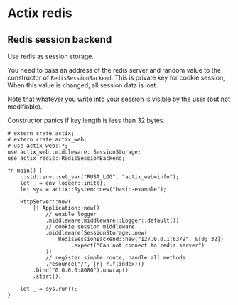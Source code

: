 # Actix redis

## Redis session backend

Use redis as session storage.

You need to pass an address of the redis server and random value to the
constructor of `RedisSessionBackend`. This is private key for cookie session,
When this value is changed, all session data is lost.

Note that whatever you write into your session is visible by the user (but not modifiable).

Constructor panics if key length is less than 32 bytes.

```rust,ignore
# extern crate actix;
# extern crate actix_web;
# use actix_web::*;
use actix_web::middleware::SessionStorage;
use actix_redis::RedisSessionBackend;

fn main() {
    ::std::env::set_var("RUST_LOG", "actix_web=info");
    let _ = env_logger::init();
    let sys = actix::System::new("basic-example");

    HttpServer::new(
        || Application::new()
            // enable logger
            .middleware(middleware::Logger::default())
            // cookie session middleware
            .middleware(SessionStorage::new(
                RedisSessionBackend::new("127.0.0.1:6379", &[0; 32])
                    .expect("Can not connect to redis server")
            ))
            // register simple route, handle all methods
            .resource("/", |r| r.f(index)))
        .bind("0.0.0.0:8080").unwrap()
        .start();

    let _ = sys.run();
}
```
